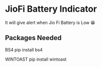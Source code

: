 # JioFi Battery Indicator

It will give alert when Jio Fi Battery is Low 😁

## Packages Needed 

BS4
pip install bs4

WINTOAST
pip install wintoast
